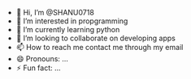 - 👋 Hi, I’m @SHANU0718
- 👀 I’m interested in propgramming
- 🌱 I’m currently learning python
- 💞️ I’m looking to collaborate on developing apps
- 📫 How to reach me contact me through my email
- 😄 Pronouns: ...
- ⚡ Fun fact: ...

<!---
SHANU0718/SHANU0718 is a ✨ special ✨ repository because its `README.md` (this file) appears on your GitHub profile.
You can click the Preview link to take a look at your changes.
--->
